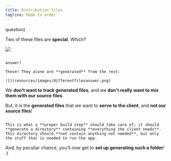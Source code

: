 ```yaml
---
title: Distribution files
tagline: Made to order
---
```


question)

Two of these files are **special**. Which?

![](resources/images/differentfilesquestion.png)

~~~

answer)

These! They alone are **generated** from the rest:

![](resources/images/differentfilesanswer.png)

~~~~

We **don't want to track generated files**, and we **don't really want to mix them with our source files**.

But, it is the **generated files** that we want to **serve to the client**, and **not our source files**!

~~~

This is what a **proper build step** should take care of; it should **generate a directory** containing **everything the client needs**. This directory should **not contain anything not needed**, but only the stuff that is needed to run the app.

~~~

And, by peculiar chance, you'll now get to **set up generating such a folder**! :)
